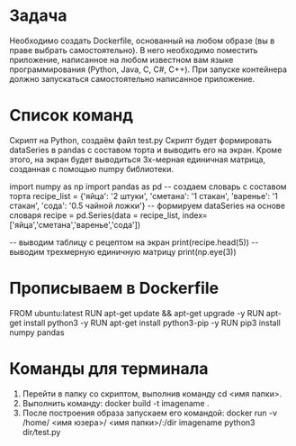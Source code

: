 # Задача
Необходимо создать Dockerfile, основанный на любом образе (вы в праве выбрать самостоятельно).
В него необходимо поместить приложение, написанное на любом известном вам языке программирования (Python, Java, C, С#, C++).
При запуске контейнера должно запускаться самостоятельно написанное приложение.

# Список команд
Скрипт на Python, создаём файл test.py
Скрипт будет формировать dataSeries в pandas с составом торта и выводить его на экран. 
Кроме этого, на экран будет выводиться 3х-мерная единичная матрица, созданная с помощью numpy библиотеки.

import numpy as np
import pandas as pd
-- создаем словарь с составом торта
recipe_list = {'яйца': '2 штуки', 'сметана': '1 стакан', 'варенье': '1 стакан', 'сода': '0.5 чайной ложки'}
-- формируем dataSeries на основе словаря 
recipe = pd.Series(data = recipe_list, index=['яйца','сметана','варенье','сода'])
 
-- выводим таблицу с рецептом на экран
print(recipe.head(5))
-- выводим трехмерную единичную матрицу
print(np.eye(3))

# Прописываем в Dockerfile
FROM ubuntu:latest
RUN apt-get update && apt-get upgrade -y
RUN apt-get install python3 -y
RUN apt-get install python3-pip -y
RUN pip3 install numpy pandas

# Команды для терминала
1) Перейти в папку со скриптом, выполнив команду cd <имя папки>.
2) Выполнить команду:
docker build -t imagename .
3) После построения образа запускаем его командой:
docker run -v /home/ <имя юзера>/ <имя папки>/:/dir imagename python3 dir<em>/</em>test.py
